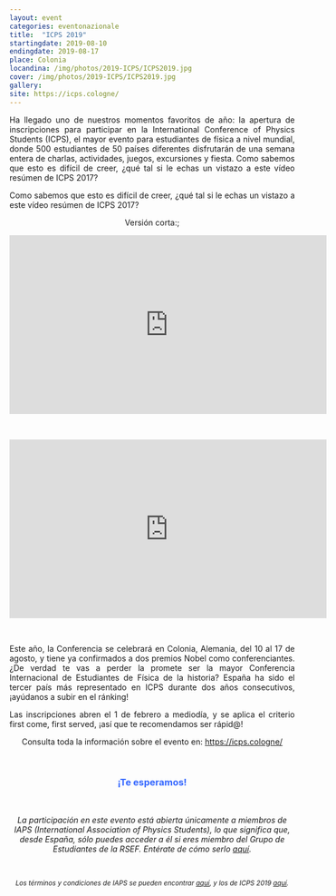 ```yaml
---
layout: event
categories: eventonazionale
title:  "ICPS 2019"
startingdate: 2019-08-10
endingdate: 2019-08-17
place: Colonia
locandina: /img/photos/2019-ICPS/ICPS2019.jpg
cover: /img/photos/2019-ICPS/ICPS2019.jpg
gallery:
site: https://icps.cologne/
---
```


<p style="text-align: justify;">
  Ha llegado uno de nuestros momentos favoritos de año: la apertura de inscripciones para participar en la International Conference of Physics Students (ICPS), el mayor evento para estudiantes de física a nivel mundial, donde 500 estudiantes de 50 países diferentes disfrutarán de una semana entera de charlas, actividades, juegos, excursiones y fiesta. Como sabemos que esto es difícil de creer, ¿qué tal si le echas un vistazo a este vídeo resúmen de ICPS 2017?
</p>
<p style="text-align: justify;">
  Como sabemos que esto es difícil de creer, ¿qué tal si le echas un vistazo a este vídeo resúmen de ICPS 2017?
</p>
<div>
  <p style="text-align: center;">
    Versión corta:;
  </p>
  <p style="text-align: center;">
    <iframe width="560" height="315" src="https://www.youtube.com/watch?v=0MWMx-Klmms" frameborder="0" allow="autoplay; encrypted-media" allowfullscreen></iframe>
  </p>
    &nbsp;
  <p style="text-align: center;">
    <iframe width="560" height="315" src="https://www.youtube.com/watch?v=GcoZuXLViAA" frameborder="0" allow="autoplay; encrypted-media" allowfullscreen></iframe>
  </p>
</div>
<p>
  &nbsp;
</p>
<p style="text-align: justify;">
  Este año, la Conferencia se celebrará en Colonia, Alemania, del 10 al 17 de agosto, y tiene ya confirmados a dos premios Nobel como conferenciantes. ¿De verdad te vas a perder la promete ser la mayor Conferencia Internacional de Estudiantes de Física de la historia? España ha sido el tercer país más representado en ICPS durante dos años consecutivos, ¡ayúdanos a subir en el ránking!
</p>
<p style="text-align: justify;">
  Las inscripciones abren el 1 de febrero a mediodía, y se aplica el criterio first come, first served, ¡así que te recomendamos ser rápid@!
</p>
<center>
  Consulta toda la información sobre el evento en: <a href="https://icps.cologne/">https://icps.cologne/</a>
</center>
<p>
  &nbsp;
</p>
<h3 style="text-align: center;">
  <span style="color: #3366ff;">
    ¡Te esperamos!
  </span>
</h3>
<p>
  &nbsp;
</p>
<center>
  <em>
    La participación en este evento está abierta únicamente a miembros de IAPS (International Association of Physics Students), lo que significa que, desde España, sólo puedes acceder a él si eres miembro del Grupo de Estudiantes de la RSEF. Entérate de cómo serlo <a href="/inscripcion/">aquí</a>.
  </em>
</center>
<p>
  &nbsp;
</p>
<p style="text-align: center;">
  <em>
    <small>
      Los términos y condiciones de IAPS se pueden encontrar <a href="https://www.iaps.info/wp-content/uploads/2018/11/iaps-Terms-and-Conditions.pdf">aquí</a>, y los de ICPS 2019 <a href="https://icps.cologne/wp-content/uploads/2019/01/ICPS-2019-Terms-and-Conditions_final.pdf">aquí</a>.
    </small>
  </em>
</p>
